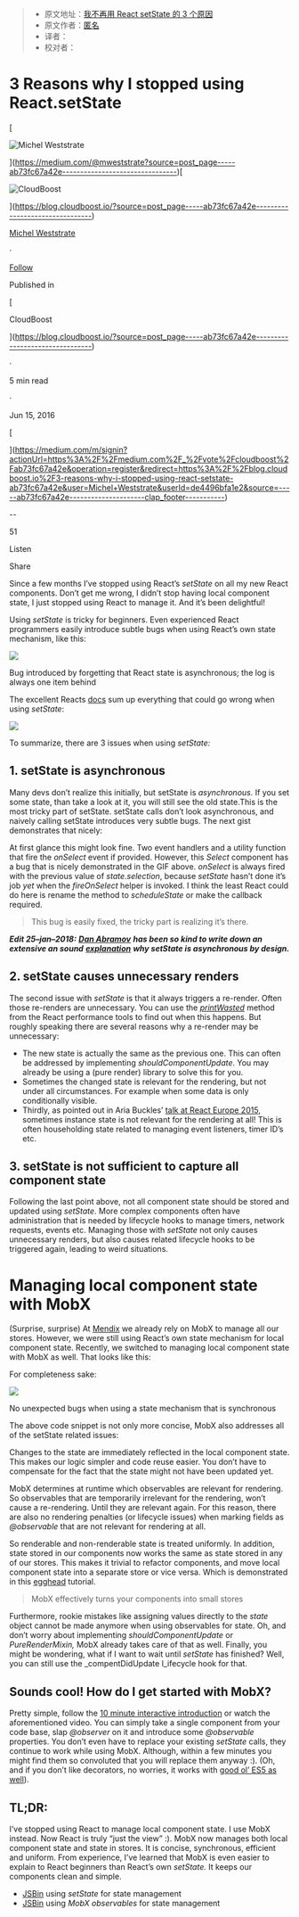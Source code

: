 > -  原文地址：[我不再用 React setState 的 3 个原因](https://blog.cloudboost.io/3-reasons-why-i-stopped-using-react-setstate-ab73fc67a42e)
> -  原文作者：[匿名](undefined)
> -  译者：
> -  校对者：

# 3 Reasons why I stopped using React.setState

[

![Michel Weststrate](https://miro.medium.com/v2/resize:fill:88:88/1*XWCjUzWvB5KUrmXT1kxOOA.jpeg "")









](https://medium.com/@mweststrate?source=post_page-----ab73fc67a42e--------------------------------)[

![CloudBoost](https://miro.medium.com/v2/resize:fill:48:48/1*a8_IkAXKt7ff5oUv_QmQSw.png "")











](https://blog.cloudboost.io/?source=post_page-----ab73fc67a42e--------------------------------)

[Michel Weststrate](https://medium.com/@mweststrate?source=post_page-----ab73fc67a42e--------------------------------)

·

[Follow](https://medium.com/m/signin?actionUrl=https%3A%2F%2Fmedium.com%2F_%2Fsubscribe%2Fuser%2Fde4496bfa1e2&operation=register&redirect=https%3A%2F%2Fblog.cloudboost.io%2F3-reasons-why-i-stopped-using-react-setstate-ab73fc67a42e&user=Michel+Weststrate&userId=de4496bfa1e2&source=post_page-de4496bfa1e2----ab73fc67a42e---------------------post_header-----------)

Published in

[

CloudBoost

](https://blog.cloudboost.io/?source=post_page-----ab73fc67a42e--------------------------------)

·

5 min read

·

Jun 15, 2016

[

](https://medium.com/m/signin?actionUrl=https%3A%2F%2Fmedium.com%2F_%2Fvote%2Fcloudboost%2Fab73fc67a42e&operation=register&redirect=https%3A%2F%2Fblog.cloudboost.io%2F3-reasons-why-i-stopped-using-react-setstate-ab73fc67a42e&user=Michel+Weststrate&userId=de4496bfa1e2&source=-----ab73fc67a42e---------------------clap_footer-----------)

\--

51

[](https://medium.com/m/signin?actionUrl=https%3A%2F%2Fmedium.com%2F_%2Fbookmark%2Fp%2Fab73fc67a42e&operation=register&redirect=https%3A%2F%2Fblog.cloudboost.io%2F3-reasons-why-i-stopped-using-react-setstate-ab73fc67a42e&source=-----ab73fc67a42e---------------------bookmark_footer-----------)

Listen

Share

Since a few months I’ve stopped using React’s _setState_ on all my new React components. Don’t get me wrong, I didn’t stop having local component state, I just stopped using React to manage it. And it’s been delightful!

Using _setState_ is tricky for beginners. Even experienced React programmers easily introduce subtle bugs when using React’s own state mechanism, like this:

![](https://miro.medium.com/v2/resize:fit:640/1*v2qbGqdV8wM1G4ixs7woEw.gif "")

Bug introduced by forgetting that React state is asynchronous; the log is always one item behind

The excellent Reacts [docs](https://facebook.github.io/react/docs/component-api.html) sum up everything that could go wrong when using _setState_:

![](https://miro.medium.com/v2/resize:fit:640/format:webp/1*OtKvlJDJPjbSVM6o-yjL_Q.png "")

To summarize, there are 3 issues when using _setState:_

## 1\. setState is asynchronous

Many devs don’t realize this initially, but setState is _asynchronous._ If you set some state, than take a look at it, you will still see the old state.This is the most tricky part of setState. setState calls don’t look asynchronous, and naively calling setState introduces very subtle bugs. The next gist demonstrates that nicely:

At first glance this might look fine. Two event handlers and a utility function that fire the _onSelect_ event if provided. However, this _Select_ component has a bug that is nicely demonstrated in the GIF above. _onSelect_ is always fired with the previous value of _state.selection_, because _setState_ hasn’t done it’s job _yet_ when the _fireOnSelect_ helper is invoked. I think the least React could do here is rename the method to _scheduleState_ or make the callback required.

> This bug is easily fixed, the tricky part is realizing it’s there.

**_Edit 25–jan–2018:_** [**_Dan Abramov_**](https://medium.com/u/a3a8af6addc1?source=post_page-----ab73fc67a42e--------------------------------) **_has been so kind to write down an extensive an sound_** [**_explanation_**](https://github.com/facebook/react/issues/11527#issuecomment-360199710) **_why setState is asynchronous by design._**

## 2\. setState causes unnecessary renders

The second issue with _setState_ is that it always triggers a re-render. Often those re-renders are unnecessary. You can use the [_printWasted_](https://facebook.github.io/react/docs/perf.html#perf.printwastedmeasurements) method from the React performance tools to find out when this happens. But roughly speaking there are several reasons why a re-render may be unnecessary:

-   The new state is actually the same as the previous one. This can often be addressed by implementing _shouldComponentUpdate_. You may already be using a (pure render) library to solve this for you.
-   Sometimes the changed state is relevant for the rendering, but not under all circumstances. For example when some data is only conditionally visible.
-   Thirdly, as pointed out in Aria Buckles’ [talk at React Europe 2015](https://youtu.be/2Qu-Ulrsfl8?t=12m09s), sometimes instance state is not relevant for the rendering at all! This is often householding state related to managing event listeners, timer ID’s etc.

## 3\. setState is not sufficient to capture all component state

Following the last point above, not all component state should be stored and updated using _setState_. More complex components often have administration that is needed by lifecycle hooks to manage timers, network requests, events etc. Managing those with _setState_ not only causes unnecessary renders, but also causes related lifecycle hooks to be triggered again, leading to weird situations.

# Managing local component state with MobX

(Surprise, surprise) At [Mendix](http://www.mendix.com) we already rely on MobX to manage all our stores. However, we were still using React’s own state mechanism for local component state. Recently, we switched to managing local component state with MobX as well. That looks like this:

For completeness sake:

![](https://miro.medium.com/v2/resize:fit:640/1*LPl8MGfkPyWGtRERQdw_3w.gif "")

No unexpected bugs when using a state mechanism that is synchronous

The above code snippet is not only more concise, MobX also addresses all of the setState related issues:

Changes to the state are immediately reflected in the local component state. This makes our logic simpler and code reuse easier. You don’t have to compensate for the fact that the state might not have been updated yet.

MobX determines at runtime which observables are relevant for rendering. So observables that are temporarily irrelevant for the rendering, won’t cause a re-rendering. Until they are relevant again. For this reason, there are also no rendering penalties (or lifecycle issues) when marking fields as _@observable_ that are not relevant for rendering at all.

So renderable and non-renderable state is treated uniformly. In addition, state stored in our components now works the same as state stored in any of our stores. This makes it trivial to refactor components, and move local component state into a separate store or vice versa. Which is demonstrated in this [egghead](https://egghead.io/lessons/javascript-mobx-and-react-intro-syncing-the-ui-with-the-app-state-using-observable-and-observer) tutorial.

> MobX effectively turns your components into small stores

Furthermore, rookie mistakes like assigning values directly to the _state_ object cannot be made anymore when using observables for state. Oh, and don’t worry about implementing _shouldComponentUpdate_ or _PureRenderMixin,_ MobX already takes care of that as well. Finally, you might be wondering, what if I want to wait until _setState_ has finished? Well, you can still use the _compentDidUpdate l_ifecycle hook for that.

## Sounds cool! How do I get started with MobX?

Pretty simple, follow the [10 minute interactive introduction](https://mobxjs.github.io/mobx/getting-started.html) or watch the aforementioned video. You can simply take a single component from your code base, slap _@observer_ on it and introduce some _@observable_ properties. You don’t even have to replace your existing _setState_ calls, they continue to work while using MobX. Although, within a few minutes you might find them so convoluted that you will replace them anyway :). (Oh, and if you don’t like decorators, no worries, it works with [good ol’ ES5 as well](https://github.com/mobxjs/mobx/blob/gh-pages/docs/best/syntax.md#react-components)).

## TL;DR:

I’ve stopped using React to manage local component state. I use MobX instead. Now React is truly “just the view” :). MobX now manages both local component state and state in stores. It is concise, synchronous, efficient and uniform. From experience, I’ve learned that MobX is even easier to explain to React beginners than React’s own _setState._ It keeps our components clean and simple.

-   [JSBin](http://jsbin.com/yelazuvamo/edit?js%2Cconsole%2Coutput=) using _setState_ for state management
-   [JSBin](http://jsbin.com/sofezamavi/1/edit?js%2Cconsole%2Coutput=) using _MobX observables_ for state management